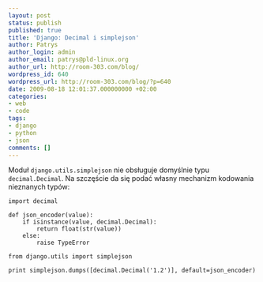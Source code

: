 ```yaml
---
layout: post
status: publish
published: true
title: 'Django: Decimal i simplejson'
author: Patrys
author_login: admin
author_email: patrys@pld-linux.org
author_url: http://room-303.com/blog/
wordpress_id: 640
wordpress_url: http://room-303.com/blog/?p=640
date: 2009-08-18 12:01:37.000000000 +02:00
categories:
- web
- code
tags:
- django
- python
- json
comments: []
---
```

<p>Moduł <code>django.utils.simplejson</code> nie obsługuje domyślnie typu <code>decimal.Decimal</code>. Na szczęście da się podać własny mechanizm kodowania nieznanych typów:</p>

<pre><code class="python">import decimal

def json_encoder(value):
    if isinstance(value, decimal.Decimal):
        return float(str(value))
    else:
        raise TypeError

from django.utils import simplejson

print simplejson.dumps([decimal.Decimal('1.2')], default=json_encoder)</code></pre>
